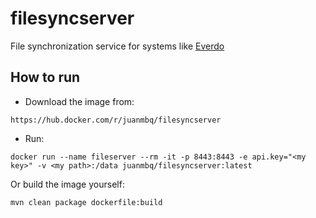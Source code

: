 # filesyncserver
File synchronization service for systems like [Everdo](https://everdo.net/)

## How to run
* Download the image from:
```
https://hub.docker.com/r/juanmbq/filesyncserver
```
* Run:
```
docker run --name fileserver --rm -it -p 8443:8443 -e api.key="<my key>" -v <my path>:/data juanmbq/filesyncserver:latest
```


Or build the image yourself:
```
mvn clean package dockerfile:build
```
